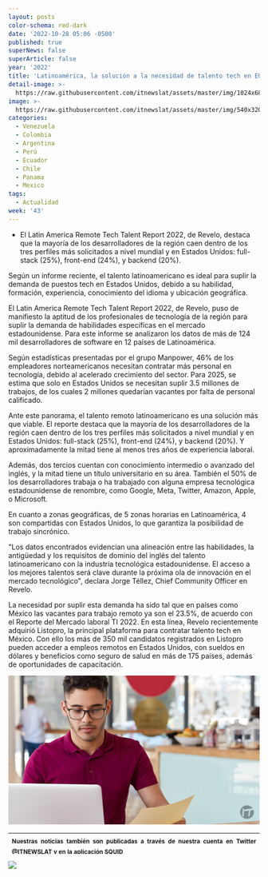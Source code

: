 ```yaml
---
layout: posts
color-schema: red-dark
date: '2022-10-28 05:06 -0500'
published: true
superNews: false
superArticle: false
year: '2022'
title: 'Latinoamérica, la solución a la necesidad de talento tech en EU'
detail-image: >-
  https://raw.githubusercontent.com/itnewslat/assets/master/img/1024x680/joven-trabajando-g.jpg
image: >-
  https://raw.githubusercontent.com/itnewslat/assets/master/img/540x320/joven-trabajando-p.jpg
categories:
  - Venezuela
  - Colombia
  - Argentina
  - Perú
  - Ecuador
  - Chile
  - Panama
  - Mexico
tags:
  - Actualidad
week: '43'
---
```

- El Latin America Remote Tech Talent Report 2022, de Revelo, destaca que la mayoría de los desarrolladores de la región caen dentro de los tres perfiles más solicitados a nivel mundial y en Estados Unidos: full-stack (25%), front-end (24%), y backend (20%).

Según un informe reciente, el talento latinoamericano es ideal para suplir la demanda de puestos tech en Estados Unidos, debido a su habilidad, formación, experiencia, conocimiento del idioma y ubicación geográfica.

El Latin America Remote Tech Talent Report 2022, de Revelo, puso de manifiesto la aptitud de los profesionales de tecnología de la región para suplir la demanda de habilidades específicas en el mercado estadounidense. Para este informe se analizaron los datos de más de 124 mil desarrolladores de software en 12 países de Latinoamérica.

Según estadísticas presentadas por el grupo Manpower, 46% de los empleadores norteamericanos necesitan contratar más personal en tecnología, debido al acelerado crecimiento del sector. Para 2025, se estima que solo en Estados Unidos se necesitan suplir 3.5 millones de trabajos, de los cuales 2 millones quedarían vacantes por falta de personal calificado.

Ante este panorama, el talento remoto latinoamericano es una solución más que viable. El reporte destaca que la mayoría de los desarrolladores de la región caen dentro de los tres perfiles más solicitados a nivel mundial y en Estados Unidos: full-stack (25%), front-end (24%), y backend (20%). Y aproximadamente la mitad tiene al menos tres años de experiencia laboral.

Además, dos tercios cuentan con conocimiento intermedio o avanzado del inglés, y la mitad tiene un título universitario en su área. También el 50% de los desarrolladores trabaja o ha trabajado con alguna empresa tecnológica estadounidense de renombre, como Google, Meta, Twitter, Amazon, Apple, o Microsoft.

En cuanto a zonas geográficas, de 5 zonas horarias en Latinoamérica, 4 son compartidas con Estados Unidos, lo que garantiza la posibilidad de trabajo sincrónico.

"Los datos encontrados evidencian una alineación entre las habilidades, la antigüedad y los requisitos de dominio del inglés del talento latinoamericano con la industria tecnológica estadounidense. El acceso a los mejores talentos será clave durante la próxima ola de innovación en el mercado tecnológico", declara Jorge Téllez, Chief Community Officer en Revelo.

La necesidad por suplir esta demanda ha sido tal que en países como México las vacantes para trabajo remoto ya son el 23.5%, de acuerdo con el Reporte del Mercado laboral TI 2022. En esta línea, Revelo recientemente adquirió Listopro, la principal plataforma para contratar talento tech en México. Con ello los más de 350 mil candidatos registrados en Listopro pueden acceder a empleos remotos en Estados Unidos, con sueldos en dólares y beneficios como seguro de salud en más de 175 países, además de oportunidades de capacitación.

![](https://raw.githubusercontent.com/itnewslat/assets/master/img/540x320/joven-trabajando-p.jpg)

<table style="height: 42px;" width="569">
<tbody>
<tr>
<td style="text-align: justify;"><sub><strong>Nuestras noticias también son publicadas a través de nuestra cuenta en Twitter <a href="https://twitter.com/itnewslat?lang=es">@ITNEWSLAT</a> y en la aplicación <a href="https://squidapp.co/en/">SQUID</a></strong></sub></td>
</tr>
</tbody>
</table>

<img src="https://tracker.metricool.com/c3po.jpg?hash=56f88a41e39ab42c063cc51676587a04"/>